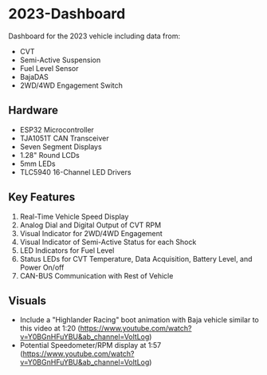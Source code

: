 # 2023-Dashboard

Dashboard for the 2023 vehicle including data from:
* CVT
* Semi-Active Suspension
* Fuel Level Sensor
* BajaDAS
* 2WD/4WD Engagement Switch

## Hardware

* ESP32 Microcontroller
* TJA1051T CAN Transceiver
* Seven Segment Displays
* 1.28" Round LCDs
* 5mm LEDs
* TLC5940 16-Channel LED Drivers

## Key Features

1. Real-Time Vehicle Speed Display
2. Analog Dial and Digital Output of CVT RPM
3. Visual Indicator for 2WD/4WD Engagement
4. Visual Indicator of Semi-Active Status for each Shock
5. LED Indicators for Fuel Level
6. Status LEDs for CVT Temperature, Data Acquisition, Battery Level, and Power On/off
7. CAN-BUS Communication with Rest of Vehicle

## Visuals

* Include a "Highlander Racing" boot animation with Baja vehicle similar to this video at 1:20 (https://www.youtube.com/watch?v=Y0BGnHFuYBU&ab_channel=VoltLog)
* Potential Speedometer/RPM display at 1:57 (https://www.youtube.com/watch?v=Y0BGnHFuYBU&ab_channel=VoltLog)

